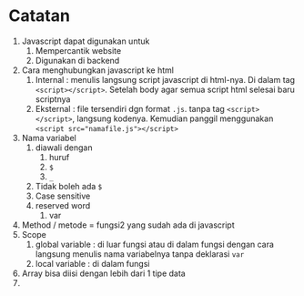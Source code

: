 # Catatan

1. Javascript dapat digunakan untuk
   1. Mempercantik website
   2. Digunakan di backend
2. Cara menghubungkan javascript ke html
   1. Internal : menulis langsung script javascript di html-nya. Di dalam tag `<script></script>`. Setelah body agar semua script html selesai baru scriptnya
   2. Eksternal : file tersendiri dgn format `.js`. tanpa tag `<script></script>`, langsung kodenya. Kemudian panggil menggunakan `<script src="namafile.js"></script>`
3. Nama variabel
   1. diawali dengan
      1. huruf
      2. `$`
      3. `_`
   2. Tidak boleh ada `$`
   3. Case sensitive
   4. reserved word
      1. var
4. Method / metode = fungsi2 yang sudah ada di javascript
5. Scope
   1. global variable : di luar fungsi atau di dalam fungsi dengan cara langsung menulis nama variabelnya tanpa deklarasi `var`
   2. local variable : di dalam fungsi
6. Array bisa diisi dengan lebih dari 1 tipe data
7. 